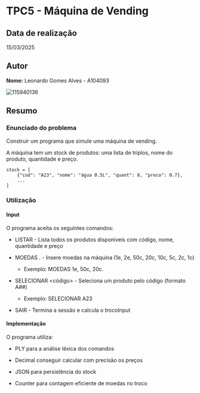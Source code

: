 # TPC5 - Máquina de Vending

## Data de realização
15/03/2025

## Autor
**Nome:** Leonardo Gomes Alves - A104093

![115940136](https://github.com/user-attachments/assets/68bdbc41-86fd-4a82-91ad-d08d2e9787ac)

## Resumo

### Enunciado do problema
Construir um programa que simule uma máquina de vending.

A máquina tem um stock de produtos: uma lista de triplos, nome do produto, quantidade e preço.
```
stock = [
    {"cod": "A23", "nome": "água 0.5L", "quant": 8, "preco": 0.7},
    ...
]
```




### Utilização

#### Input
O programa aceita os seguintes comandos:
- LISTAR - Lista todos os produtos disponíveis com código, nome, quantidade e preço
- MOEDAS <moedas>. - Insere moedas na máquina (1e, 2e, 50c, 20c, 10c, 5c, 2c, 1c)
    - Exemplo: MOEDAS 1e, 50c, 20c.

- SELECIONAR <código> - Seleciona um produto pelo código (formato A##)
    - Exemplo: SELECIONAR A23

- SAIR - Termina a sessão e calcula o trocoInput

#### Implementação
O programa utiliza:

- PLY para a análise léxica dos comandos

- Decimal conseguir calcular com precisão os preços

- JSON para persistência do stock

- Counter para contagem eficiente de moedas no troco
